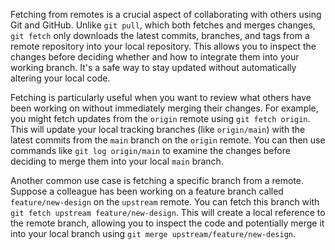 Fetching from remotes is a crucial aspect of collaborating with others using Git and GitHub. Unlike `git pull`, which both fetches and merges changes, `git fetch` only downloads the latest commits, branches, and tags from a remote repository into your local repository. This allows you to inspect the changes before deciding whether and how to integrate them into your working branch. It's a safe way to stay updated without automatically altering your local code.

Fetching is particularly useful when you want to review what others have been working on without immediately merging their changes. For example, you might fetch updates from the `origin` remote using `git fetch origin`. This will update your local tracking branches (like `origin/main`) with the latest commits from the `main` branch on the `origin` remote. You can then use commands like `git log origin/main` to examine the changes before deciding to merge them into your local `main` branch.

Another common use case is fetching a specific branch from a remote. Suppose a colleague has been working on a feature branch called `feature/new-design` on the `upstream` remote. You can fetch this branch with `git fetch upstream feature/new-design`. This will create a local reference to the remote branch, allowing you to inspect the code and potentially merge it into your local branch using `git merge upstream/feature/new-design`.